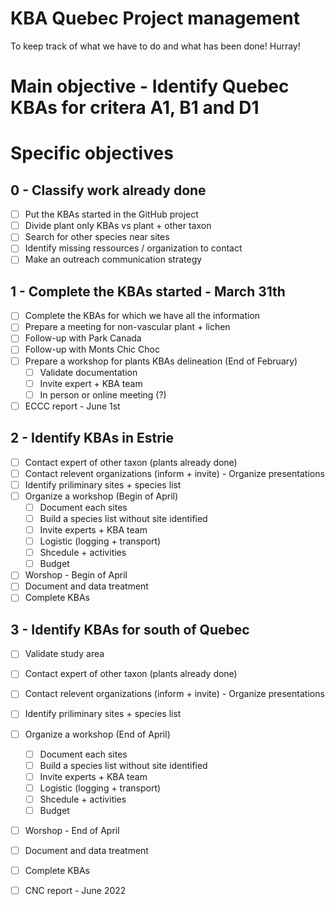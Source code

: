 # KBA Quebec Project management
To keep track of what we have to do and what has been done! Hurray!

# Main objective - Identify Quebec KBAs for critera A1, B1 and D1

# Specific objectives

## 0 - Classify work already done
- [ ] Put the KBAs started in the GitHub project
- [ ] Divide plant only KBAs vs plant + other taxon
- [ ] Search for other species near sites
- [ ] Identify missing ressources / organization to contact
- [ ] Make an outreach communication strategy

## 1 - Complete the KBAs started - March 31th
- [ ] Complete the KBAs for which we have all the information
- [ ] Prepare a meeting for non-vascular plant + lichen
- [ ] Follow-up with Park Canada
- [ ] Follow-up with Monts Chic Choc
- [ ] Prepare a workshop for plants KBAs delineation (End of February)
    - [ ] Validate documentation
    - [ ] Invite expert + KBA team
    - [ ] In person or online meeting (?)
- [ ] ECCC report - June 1st

## 2 - Identify KBAs in Estrie
- [ ] Contact expert of other taxon (plants already done)
- [ ] Contact relevent organizations (inform + invite) - Organize presentations
- [ ] Identify priliminary sites + species list
- [ ] Organize a workshop (Begin of April)
  - [ ] Document each sites
  - [ ] Build a species list without site identified
  - [ ] Invite experts + KBA team
  - [ ] Logistic (logging + transport)
  - [ ] Shcedule + activities
  - [ ] Budget
- [ ] Worshop - Begin of April
- [ ] Document and data treatment
- [ ] Complete KBAs

## 3 - Identify KBAs for south of Quebec
- [ ] Validate study area
- [ ] Contact expert of other taxon (plants already done)
- [ ] Contact relevent organizations (inform + invite) - Organize presentations
- [ ] Identify priliminary sites + species list
- [ ] Organize a workshop (End of April)
  - [ ] Document each sites
  - [ ] Build a species list without site identified
  - [ ] Invite experts + KBA team
  - [ ] Logistic (logging + transport)
  - [ ] Shcedule + activities
  - [ ] Budget
- [ ] Worshop - End of April
- [ ] Document and data treatment
- [ ] Complete KBAs
- [ ] CNC report - June 2022

